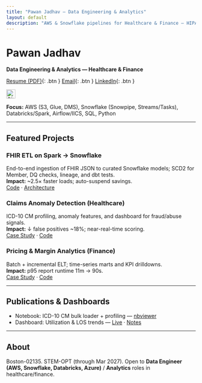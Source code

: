 ```yaml
---
title: "Pawan Jadhav — Data Engineering & Analytics"
layout: default
description: "AWS & Snowflake pipelines for Healthcare & Finance — HIPAA-ready, cost-optimized, and scalable."
---
```


# Pawan Jadhav
**Data Engineering & Analytics — Healthcare & Finance**

[Resume (PDF)](/assets/Pawan_Jadhav_Resume.pdf){: .btn } 
[Email](mailto:contact@pawanjadhav.cloud){: .btn }
[LinkedIn](https://www.linkedin.com/in/){: .btn }

<p>
  <a href="https://github.com/<your-username>" aria-label="GitHub" target="_blank" rel="noopener">
    <img src="/assets/github.svg" alt="GitHub" width="24" height="24" />
  </a>
</p>

**Focus:** AWS (S3, Glue, DMS), Snowflake (Snowpipe, Streams/Tasks), Databricks/Spark, Airflow/IICS, SQL, Python

---

## Featured Projects

### FHIR ETL on Spark → Snowflake
End-to-end ingestion of FHIR JSON to curated Snowflake models; SCD2 for Member, DQ checks, lineage, and dbt tests.  
**Impact:** ~2.5× faster loads; auto-suspend savings.  
[Code](https://github.com/<repo-fhir>) · [Architecture](/assets/diagrams/fhir_snowflake.png)

### Claims Anomaly Detection (Healthcare)
ICD-10 CM profiling, anomaly features, and dashboard for fraud/abuse signals.  
**Impact:** ↓ false positives ~18%; near-real-time scoring.  
[Case Study](/projects/healthcare-claims/) · [Code](https://github.com/<repo-claims>)

### Pricing & Margin Analytics (Finance)
Batch + incremental ELT; time-series marts and KPI drilldowns.  
**Impact:** p95 report runtime 11m → 90s.  
[Case Study](/projects/finance-fraud/) · [Code](https://github.com/<repo-pricing>)

---

## Publications & Dashboards
- Notebook: ICD-10 CM bulk loader + profiling — [nbviewer](https://nbviewer.org/...)  
- Dashboard: Utilization & LOS trends — [Live](https://lookerstudio.google.com/...) · [Notes](/blog/los-trends.md)

---

## About
Boston-02135. STEM-OPT (through Mar 2027). Open to **Data Engineer (AWS, Snowflake, Databricks, Azure)** / **Analytics** roles in healthcare/finance.
